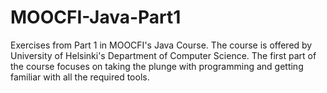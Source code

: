 ﻿# MOOCFI-Java-Part1

Exercises from Part 1 in MOOCFI's Java Course.
The course is offered by University of Helsinki's Department of Computer Science.
The first part of the course focuses on taking the plunge with programming and getting familiar with all the required tools.
